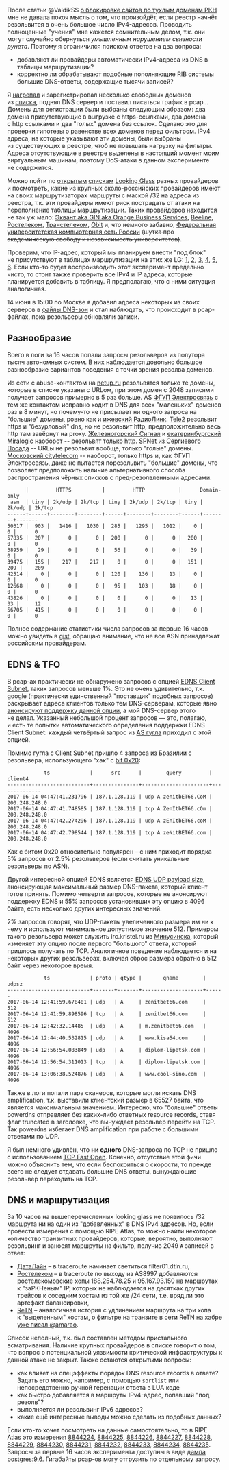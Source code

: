 После статьи @ValdikSS [о блокировке сайтов по тухлым доменам РКН](https://geektimes.ru/post/289947/) мне не давала покоя мысль о том, что произойдёт, если реестр начнёт резольвится в очень большое число IPv4-адресов.  Проводить полноценные "учения" мне кажется сомнительным делом, т.к. они могут случайно обернуться *умышленным нарушением связности рунета*. Поэтому я ограничился поиском ответов на два вопроса:
- добавляют ли провайдеры автоматически IPv4-адреса из DNS в таблицы маршрутизации?
- корректно ли обрабатывают подобные пополняющие RIB системы большие DNS-ответы, содержащие тысячи записей?

Я [нагрепал](https://github.com/darkk/where-is-resolver/tree/master/z-i) и зарегистрировал несколько свободных доменов из [списка](https://github.com/zapret-info/z-i/), поднял DNS сервер и поставил писаться трафик в pcap...
<cut/>
Домены для регистрации были выбраны следующим образом: два домена присутствующие в выгрузке с https-ссылками, два домена с http ссылками и два "голых" домена без ссылок. Сделано это для проверки гипотезы о равенстве всех доменов перед фильтром. IPv4 адреса, на которые указывают эти домены, были выбраны из существующих в реестре, чтоб не повышать нагрузку на фильтры. Адреса отсутствующие в реестре выделены в настоящий момент моим виртуальным машинам, поэтому DoS-атаки в данном эксперименте не содержится.

Можно пойти по [открытым](http://www.bgplookingglass.com/) [спискам](https://archive.li/BhylY) [Looking Glass](https://ru.wikipedia.org/wiki/Looking_Glass) разных провайдеров и посмотреть, какие из крупных около-российских провайдеров имеют на своих маршрутизаторах маршруты с маской /32 на адреса из реестра, т.к. эти провайдеры имеют риск пострадать от атаки на переполнение таблицы маршрутизации. Таких провайдеров находится не так уж мало: [Эквант aka GIN aka Orange Business Services](https://archive.li/i66ic), [Beeline](https://archive.li/Vy5Ue), [Ростелеком](https://archive.li/8nK6U), [Транстелеком](https://archive.li/JM5If), [Obit](https://archive.li/x05wg) и, что немного забавно, [Федеральная университетская компьютерная сеть России](https://archive.li/WBKUV) ~~(шутка про академическую свободу и независимость университетов)~~.

Проверим, что IP-адрес, который мы планируем внести "под блок" не присутствуют в таблицах маршрутизации на этих же LG: [1](https://archive.li/m5JA9), [2](https://archive.li/zUoNP), [3](https://archive.li/MI30v), [4](https://archive.li/n8oBQ), [5](https://archive.li/AW3Ow), [6](https://archive.li/cmopR).  Если кто-то будет воспроизводить этот эксперимент предельно чисто, то стоит также проверить все IPv4 и IP адреса, которые планируется добавить в таблицу. Я предполагаю, что с ними ситуация аналогичная.

14 июня в 15:00 по Москве я добавил адреса некоторых из своих серверов в [файлы DNS-зон](https://github.com/darkk/where-is-resolver/commit/d22e2debc3c10812dda68f3872e3c80917fcf57c) и стал наблюдать, что происходит в pcap-файлах, пока резольверы обновляли записи.

Разнообразие
------------

Всего в логи за 16 часов попали запросы резольверов из полутора тысяч автономных систем.  В них наблюдается довольно большое разнообразие вариантов поведения с точки зрения резолва доменов.

Из сети с abuse-контактом на [netup.ru](https://stat.ripe.net/AS50317) резольвятся только те домены, которые в списке указаны с URLом, при этом домен с 2048 записями получает запросов примерно в 5 раз больше. AS [ФГУП Электросвязь](https://stat.ripe.net/AS57835) с тем же контактом исправно ходит в DNS для всех "маленьких" доменов раз в 8 минут, но почему-то не присылает ни одного запроса на "большие" домены, ровно как и [ижевский РадиоЛинк](https://stat.ripe.net/AS38959).  [Tele2](https://stat.ripe.net/AS39475) резольвит https и "безурловый" dns, но не резольвит http, предположительно весь http там завёрнут на proxy.  [Железногорский Сигнал](https://stat.ripe.net/AS42514) и [екатеринбургский Miralogic](https://stat.ripe.net/AS12668) наоборот -- резольвят только http.  [SPNet из Сергиевого Посада](https://stat.ripe.net/AS43826) -- URLы не резольвит вообще, только "голые" домены.  [Московский citytelecom](https://stat.ripe.net/AS56705) -- наоборот, только https и, как ФГУП Электросвязь, даже не пытается порезольвить "большие" домены, что позволяет предположить наличие альтернативного способа распространения чёрных списков с пред-резолвленными адресами.

```
      |         HTTPS          |         HTTP           |      Domain-only
 asn  | tiny | 2k/udp | 2k/tcp | tiny | 2k/udp | 2k/tcp | tiny | 2k/udp | 2k/tcp
------+------+--------+--------+------+--------+--------+------+--------+-------
50317 |  903 |   1416 |   1030 |  285 |   1295 |   1012 |    0 |      0 |      0
57835 |  207 |      0 |      0 |  200 |      0 |      0 |  200 |      0 |      0
38959 |   29 |      0 |      0 |   56 |      0 |      0 |   39 |      0 |      0
39475 |  155 |    217 |    217 |    0 |      0 |      0 |  151 |    209 |    209
42514 |    0 |      0 |      0 |  120 |    136 |     13 |    0 |      0 |      0
12668 |    0 |      0 |      0 |   95 |    103 |     18 |    0 |      0 |      0
43826 |    0 |      0 |      0 |    0 |      0 |      0 |   13 |     33 |     12
56705 |  415 |      0 |      0 |    0 |      0 |      0 |    0 |      0 |      0
```

Полное содержание статистики числа запросов за первые 16 часов можно увидеть в [gist](https://gist.github.com/darkk/e9c96ca11282493b03fe964b94a6fd59), обращаю внимание, что не все ASN принадлежат российским провайдерам.

EDNS & TFO
----------

В pcap-ах практически не обнаружено запросов с опцией [EDNS Client Subnet](http://www.afasterinternet.com/howitworks.htm), таких запросов меньше 1%. Это не очень удивительно, т.к. google (практически единственный "поставщик" подобных запросов) раскрывает адреса клиентов только тем DNS-серверам, которые явно [анонсируют поддержку данной опции](https://groups.google.com/forum/#!topic/public-dns-announce/67oxFjSLeUM), а мой DNS-сервер этого не делал. Указанный небольшой процент запросов — это, полагаю, и есть те попытки автоматического определения поддержки EDNS Client Subnet: каждый четвёртый запрос из [AS гугла](https://stat.ripe.net/AS15169) приходил с этой опцией.

Помимо гугла с Client Subnet пришло 4 запроса из Бразилии с резольвера, использующего "хак" с [bit 0x20](https://tools.ietf.org/html/draft-vixie-dnsext-dns0x20-00):
```
            ts             |      src      |        query         |    client4
---------------------------+---------------+----------------------+--------------
2017-06-14 04:47:41.231796 | 187.1.128.119 | udp A zenitbET66.CoM | 200.248.248.0
2017-06-14 04:47:41.748585 | 187.1.128.119 | tcp A ZenItbET66.cOm | 200.248.248.0
2017-06-14 04:47:42.274296 | 187.1.128.119 | udp A zEnItbET66.coM | 200.248.248.0
2017-06-14 04:47:42.798544 | 187.1.128.119 | tcp A zeNitBET66.com | 200.248.248.0
```

Хак с битом 0x20 относительно популярен – с ним приходит порядка 5% запросов от 2.5% резольверов (если считать уникальные резольверы по ASN).

Другой интересной опцией EDNS является [EDNS UDP payload size](https://tools.ietf.org/html/rfc6891#section-6.2.3), анонсирующая максимальный размер DNS-пакета, который клиент готов принять.  Помимо четверти запросов, которые не анонсируют поддержку EDNS и 55% запросов установивших эту опцию в 4096 байта, есть несколько других интересных значений.

2% запросов говорят, что UDP-пакеты увеличенного размера им ни к чему и используют минимальное допустимое значение 512.  Примером такого резольвера может служить irc.kristel.ru из [Минусинска](https://stat.ripe.net/213.110.250.58), который изменяет эту опцию после первого "большого" ответа, который пришлось получать по TCP. Аналогичное поведение наблюдается и на некоторых других резольверах, включая сброс размера обратно в 512 байт через некоторое время.

```
            ts             | proto | qtype |       qname        | udpsz
---------------------------+-------+-------+--------------------+------
2017-06-14 12:41:59.678401 | udp   | A     | zenitbet66.com     |   512
2017-06-14 12:41:59.898596 | tcp   | A     | zenitbet66.com     |   512
2017-06-14 12:42:32.14485  | udp   | A     | m.zenitbet66.com   |  4096
2017-06-14 12:44:40.532815 | udp   | A     | www.kisa54.com     |  4096
2017-06-14 12:56:54.083849 | udp   | A     | diplom-lipetsk.com |  4096
2017-06-14 12:56:54.311013 | tcp   | A     | diplom-lipetsk.com |  4096
2017-06-14 13:06:38.524876 | udp   | A     | www.cool-sino.com  |  4096
```

Также в логи попали пара сканеров, которые могли искать DNS amplification, т.к. выставили клиентский размер в 65527 байта, что является максимальным значением.  Интересно, что "большие" ответы powerdns отправляет без каких-либо ответных resource records, ставя флаг truncated в заголовке, что вынуждает резольвер перейти на TCP. Так powerdns избегает DNS amplification при работе с большими ответами по UDP.

Я был немного удивлён, что **ни одного** DNS-запроса по TCP не пришло с использованием [TCP Fast Open](https://en.wikipedia.org/wiki/TCP_Fast_Open).  Конечно, отсутствие этой фичи можно объяснить тем, что если беспокоиться о скорости, то прежде всего не следует отдавать большие DNS ответы, вынуждающие резольвер переходить на TCP.

DNS и маршрутизация
-------------------

За 10 часов на вышеперечисленных looking glass не появилось /32 маршрута ни на один из "добавленных" в DNS IPv4 адресов.  Но, если провести измерения с помощью RIPE Atlas, то можно найти некоторое количество транзитных провайдеров, которые, вероятно, выполняют резольвинг и заносят маршруты на фильтр, получив 2049 `A` записей в ответ:

- [ДатаЛайн](AS49063) – в traceroute начинает светиться filter01.dtln.ru,
- [Ростелеком](AS8997) – в traceroute по выходу из AS8997 добавляются ростелекомовские хопы 188.254.78.25 и 95.167.93.150 на маршрутах к "заРКНеным" IP, которых не наблюдается на десятках других трейсов к соседним хостам из той же /24 сети, т.е. вряд ли это артефакт балансировки,
- [ReTN](AS9002) – аналогичная история с удлинением маршрута на три хопа к "выделенным" хостам, о фильтре на транзите в сети ReTN на хабре [уже писал @amarao](https://habrahabr.ru/post/192046/).

Список неполный, т.к. был составлен методом пристального всматривания.  Наличие крупных провайдеров в списке говорит о том, что вопрос о потенциальной уязвимости критической инфраструктуры к данной атаке не закрыт.  Также остаются открытыми вопросы:
- как влияет на спецэффекты порядок DNS resource records в ответе? Задать его можно, например, с помощью `sortlist` или непосредственно ручной геренации ответа в LUA коде
- как быстро добавляется в маршруты IPv4-адрес, попавший "под резолв"?
- выполняется ли резольвинг IPv6 адресов?
- какие ещё интересные выводы можно сделать из подобных данных?

Если кто-то хочет посмотреть на данные самостоятельно, то в RIPE Atlas это измерения [8844224](https://atlas.ripe.net/measurements/8844224/), [8844225](https://atlas.ripe.net/measurements/8844225/), [8844226](https://atlas.ripe.net/measurements/8844226/), [8844227](https://atlas.ripe.net/measurements/8844227/), [8844228](https://atlas.ripe.net/measurements/8844228/), [8844229](https://atlas.ripe.net/measurements/8844229/), [8844230](https://atlas.ripe.net/measurements/8844230/), [8844231](https://atlas.ripe.net/measurements/8844231/), [8844232](https://atlas.ripe.net/measurements/8844232/), [8844233](https://atlas.ripe.net/measurements/8844233/), [8844234](https://atlas.ripe.net/measurements/8844234/), [8844235](https://atlas.ripe.net/measurements/8844235/). Запросы за первые 16 часов эксперимента доступны в виде [дампа postgres:9.6](http://darkk.net.ru/garbage/pg_dnsq_2017-06-14T02:54:14_2017-06-14T18:51:59.sql.bz2).  Гигабайты pcap-ов могу отгрузить по отдельному запросу.
